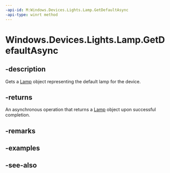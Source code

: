 ```yaml
---
-api-id: M:Windows.Devices.Lights.Lamp.GetDefaultAsync
-api-type: winrt method
---
```


<!-- Method syntax
public Windows.Foundation.IAsyncOperation<Windows.Devices.Lights.Lamp> GetDefaultAsync()
-->

# Windows.Devices.Lights.Lamp.GetDefaultAsync

## -description
Gets a [Lamp](lamp.md) object representing the default lamp for the device.

## -returns
An asynchronous operation that returns a [Lamp](lamp.md) object upon successful completion.

## -remarks

## -examples

## -see-also
